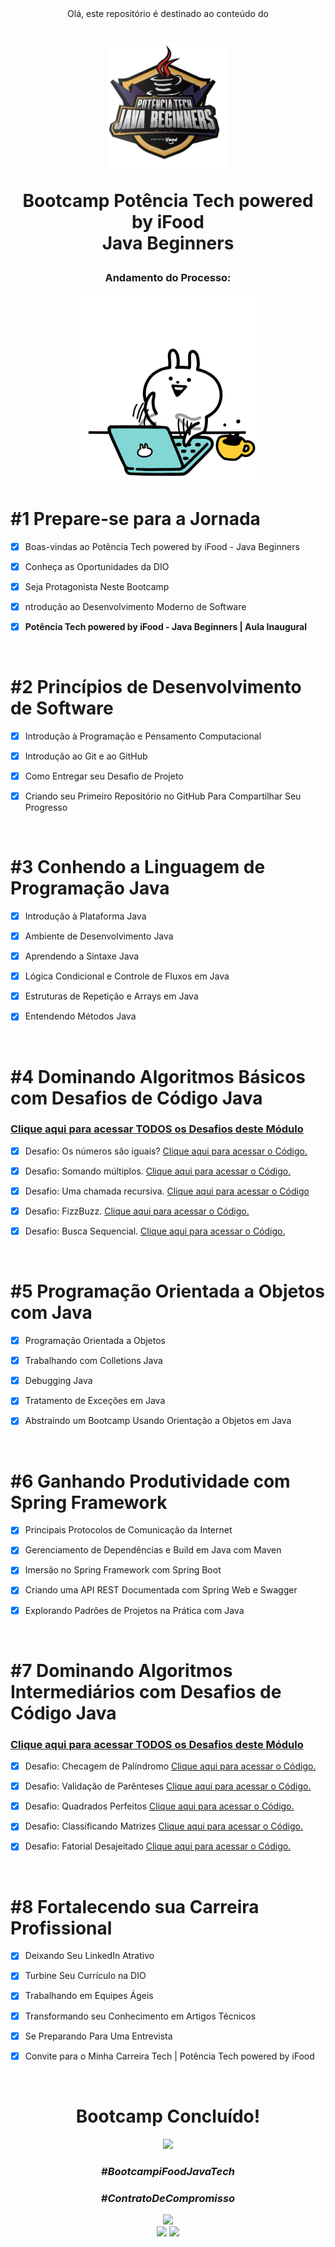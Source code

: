 <div align="center">
Olá, este repositório é destinado ao conteúdo do 



<h1><img height="200vh" src="Imagens/logo-bootcamp.webp">

Bootcamp Potência Tech powered by iFood <br/> Java Beginners</h1>

<h3> Andamento do Processo:</h3>

<img height="300vh" src="Imagens/letscode.gif">

</div>

# #1 Prepare-se para a Jornada

  - [x] Boas-vindas ao Potência Tech powered by iFood - Java Beginners

  - [x] Conheça as Oportunidades da DIO

  - [x] Seja Protagonista Neste Bootcamp

  - [x] ntrodução ao Desenvolvimento Moderno de Software

  - [x] **Potência Tech powered by iFood - Java Beginners | Aula Inaugural**

  <br/>

# #2 Princípios de Desenvolvimento de Software

  - [x] Introdução à Programação e Pensamento Computacional

  - [x] Introdução ao Git e ao GitHub

  - [x] Como Entregar seu Desafio de Projeto

  - [x] Criando seu Primeiro Repositório no GitHub Para Compartilhar Seu Progresso

  <br/>

# #3 Conhendo a Linguagem de Programação Java

  - [x] Introdução à Plataforma Java

  - [x] Ambiente de Desenvolvimento Java

  - [x]  Aprendendo a Sintaxe Java

  - [x] Lógica Condicional e Controle de Fluxos em Java
  
  - [x] Estruturas de Repetição e Arrays em Java
  
  - [x] Entendendo Métodos Java

 <br/>

 # #4 Dominando Algoritmos Básicos com Desafios de Código Java

### [Clique aqui para acessar TODOS os Desafios deste Módulo](https://github.com/leticiapalaro/Bootcamp-Potencia-Tech-powered-by-iFood/tree/main/desafios-de-codigo/modulo-4-desafios-basicos)

  - [x] Desafio: Os números são iguais? [Clique aqui para acessar o Código.](https://github.com/leticiapalaro/Bootcamp-Potencia-Tech-powered-by-iFood/tree/main/desafios-de-codigo/modulo-4-desafios-basicos/OsNumerosSaoIguais.java)

  - [x] Desafio: Somando múltiplos. [Clique aqui para acessar o Código.](https://github.com/leticiapalaro/Bootcamp-Potencia-Tech-powered-by-iFood/tree/main/desafios-de-codigo/modulo-4-desafios-basicos/SomandoMultiplos.java)

  - [x]  Desafio: Uma chamada recursiva. [Clique aqui para acessar o Código](https://github.com/leticiapalaro/Bootcamp-Potencia-Tech-powered-by-iFood/tree/main/desafios-de-codigo/modulo-4-desafios-basicos/UmaChamadaRecursiva.java)

  - [x] Desafio: FizzBuzz. [Clique aqui para acessar o Código.](https://github.com/leticiapalaro/Bootcamp-Potencia-Tech-powered-by-iFood/tree/main/desafios-de-codigo/modulo-4-desafios-basicos/FizzBuzz.java)
  
  - [x] Desafio: Busca Sequencial. [Clique aqui para acessar o Código.](https://github.com/leticiapalaro/Bootcamp-Potencia-Tech-powered-by-iFood/tree/main/desafios-de-codigo/modulo-4-desafios-basicos/BuscaSequencial.java)

 <br/>

 # #5 Programação Orientada a Objetos com Java

  - [x] Programação Orientada a Objetos

  - [x] Trabalhando com Colletions Java

  - [x]  Debugging Java

  - [x] Tratamento de Exceções em Java
  
  - [x] Abstraindo um Bootcamp Usando Orientação a Objetos em Java

 <br/>

  # #6 Ganhando Produtividade com Spring Framework

  - [x] Principais Protocolos de Comunicação da Internet

  - [x] Gerenciamento de Dependências e Build em Java com Maven

  - [x]  Imersão no Spring Framework com Spring Boot

  - [x] Criando uma API REST Documentada com Spring Web e Swagger
  
  - [x] Explorando Padrões de Projetos na Prática com Java

 <br/>

   # #7 Dominando Algoritmos Intermediários com Desafios de Código Java

### [Clique aqui para acessar TODOS os Desafios deste Módulo](https://github.com/leticiapalaro/Bootcamp-Potencia-Tech-powered-by-iFood/tree/main/desafios-de-codigo/modulo-7-desafios-intermediarios)

  - [x] Desafio: Checagem de Palíndromo [Clique aqui para acessar o Código.](https://github.com/leticiapalaro/Bootcamp-Potencia-Tech-powered-by-iFood/tree/main/desafios-de-codigo/modulo-7-desafios-intermediarios/ChecagemDePalindromo.java)

  - [x] Desafio: Validação de Parênteses [Clique aqui para acessar o Código.](https://github.com/leticiapalaro/Bootcamp-Potencia-Tech-powered-by-iFood/tree/main/desafios-de-codigo/modulo-7-desafios-intermediarios/ValidacaoDeParenteses.java)

  - [x]  Desafio: Quadrados Perfeitos [Clique aqui para acessar o Código.](https://github.com/leticiapalaro/Bootcamp-Potencia-Tech-powered-by-iFood/tree/main/desafios-de-codigo/modulo-7-desafios-intermediarios/QuadradosPerfeitos.java)

  - [x] Desafio: Classificando Matrizes [Clique aqui para acessar o Código.](https://github.com/leticiapalaro/Bootcamp-Potencia-Tech-powered-by-iFood/tree/main/desafios-de-codigo/modulo-7-desafios-intermediarios/ClassificandoMatrizes1.java)
  
  - [x] Desafio: Fatorial Desajeitado [Clique aqui para acessar o Código.](https://github.com/leticiapalaro/Bootcamp-Potencia-Tech-powered-by-iFood/tree/main/desafios-de-codigo/modulo-7-desafios-intermediarios/FatorialDesajeitado.java)

 <br/>

   # #8 Fortalecendo sua Carreira Profissional

  - [x] Deixando Seu LinkedIn Atrativo

  - [x] Turbine Seu Currículo na DIO

  - [x] Trabalhando em Equipes Ágeis

  - [x] Transformando seu Conhecimento em Artigos Técnicos
  
  - [x] Se Preparando Para Uma Entrevista
  
  - [x] Convite para o Minha Carreira Tech | Potência Tech powered by iFood

 <br/>

<div align="center">

# Bootcamp Concluído!

<img src="https://hermes.digitalinnovation.one/certificates/cover/3E317BBD.jpg">

### _#BootcampiFoodJavaTech_

### _#ContratoDeCompromisso_

  <img height="200vh" src="https://github.com/leticiapalaro/leticiapalaro/blob/main/ok.gif?raw=true"><br><a href="https://www.linkedin.com/in/let%C3%ADcia-palaro-a870b0243/" target="_blank"><img height="25vh" src="https://github.com/leticiapalaro/leticiapalaro/blob/main/linkedin.png?raw=true" target="_blank"></a>
  <a href = "mailto:leticiapalaro@live.com"><img height="25vh" src="https://github.com/leticiapalaro/leticiapalaro/blob/main/contato.png?raw=true" target="_blank"></a><br>

</div>
